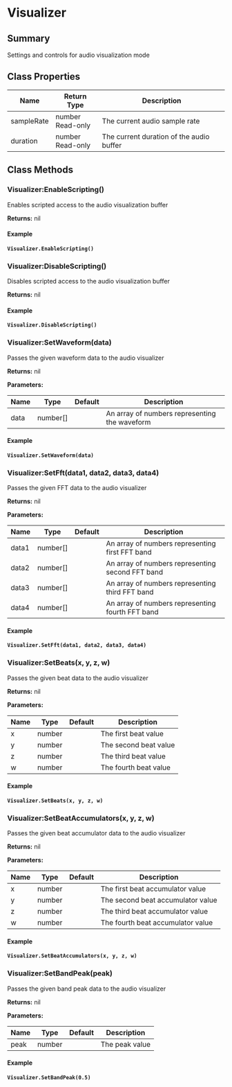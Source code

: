 
# Visualizer

## Summary
Settings and controls for audio visualization mode

## Class Properties

<table data-full-width="false">
<thead><tr><th>Name</th><th>Return Type</th><th>Description</th></tr></thead>
<tbody>
<tr><td>sampleRate</td><td>number<br>Read-only</td><td>The current audio sample rate</td></tr>
<tr><td>duration</td><td>number<br>Read-only</td><td>The current duration of the audio buffer</td></tr>
</tbody></table>




## Class Methods

        
### Visualizer:EnableScripting()

Enables scripted access to the audio visualization buffer

**Returns:** nil 




#### Example

<pre class="language-lua"><code class="lang-lua"><strong>Visualizer.EnableScripting()</strong></code></pre>




### Visualizer:DisableScripting()

Disables scripted access to the audio visualization buffer

**Returns:** nil 




#### Example

<pre class="language-lua"><code class="lang-lua"><strong>Visualizer.DisableScripting()</strong></code></pre>




### Visualizer:SetWaveform(data)

Passes the given waveform data to the audio visualizer

**Returns:** nil 


**Parameters:**

<table data-full-width="false">
<thead><tr><th>Name</th><th>Type</th><th>Default</th><th>Description</th></tr></thead>
<tbody><tr><td>data</td><td>number[]</td><td></td><td>An array of numbers representing the waveform</td></tr></tbody></table>




#### Example

<pre class="language-lua"><code class="lang-lua"><strong>Visualizer.SetWaveform(data)</strong></code></pre>




### Visualizer:SetFft(data1, data2, data3, data4)

Passes the given FFT data to the audio visualizer

**Returns:** nil 


**Parameters:**

<table data-full-width="false">
<thead><tr><th>Name</th><th>Type</th><th>Default</th><th>Description</th></tr></thead>
<tbody><tr><td>data1</td><td>number[]</td><td></td><td>An array of numbers representing first FFT band</td></tr>
<tr><td>data2</td><td>number[]</td><td></td><td>An array of numbers representing second FFT band</td></tr>
<tr><td>data3</td><td>number[]</td><td></td><td>An array of numbers representing third FFT band</td></tr>
<tr><td>data4</td><td>number[]</td><td></td><td>An array of numbers representing fourth FFT band</td></tr></tbody></table>




#### Example

<pre class="language-lua"><code class="lang-lua"><strong>Visualizer.SetFft(data1, data2, data3, data4)</strong></code></pre>




### Visualizer:SetBeats(x, y, z, w)

Passes the given beat data to the audio visualizer

**Returns:** nil 


**Parameters:**

<table data-full-width="false">
<thead><tr><th>Name</th><th>Type</th><th>Default</th><th>Description</th></tr></thead>
<tbody><tr><td>x</td><td>number</td><td></td><td>The first beat value</td></tr>
<tr><td>y</td><td>number</td><td></td><td>The second beat value</td></tr>
<tr><td>z</td><td>number</td><td></td><td>The third beat value</td></tr>
<tr><td>w</td><td>number</td><td></td><td>The fourth beat value</td></tr></tbody></table>




#### Example

<pre class="language-lua"><code class="lang-lua"><strong>Visualizer.SetBeats(x, y, z, w)</strong></code></pre>




### Visualizer:SetBeatAccumulators(x, y, z, w)

Passes the given beat accumulator data to the audio visualizer

**Returns:** nil 


**Parameters:**

<table data-full-width="false">
<thead><tr><th>Name</th><th>Type</th><th>Default</th><th>Description</th></tr></thead>
<tbody><tr><td>x</td><td>number</td><td></td><td>The first beat accumulator value</td></tr>
<tr><td>y</td><td>number</td><td></td><td>The second beat accumulator value</td></tr>
<tr><td>z</td><td>number</td><td></td><td>The third beat accumulator value</td></tr>
<tr><td>w</td><td>number</td><td></td><td>The fourth beat accumulator value</td></tr></tbody></table>




#### Example

<pre class="language-lua"><code class="lang-lua"><strong>Visualizer.SetBeatAccumulators(x, y, z, w)</strong></code></pre>




### Visualizer:SetBandPeak(peak)

Passes the given band peak data to the audio visualizer

**Returns:** nil 


**Parameters:**

<table data-full-width="false">
<thead><tr><th>Name</th><th>Type</th><th>Default</th><th>Description</th></tr></thead>
<tbody><tr><td>peak</td><td>number</td><td></td><td>The peak value</td></tr></tbody></table>




#### Example

<pre class="language-lua"><code class="lang-lua"><strong>Visualizer.SetBandPeak(0.5)</strong></code></pre>



    

